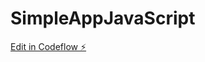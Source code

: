 # SimpleAppJavaScript

[Edit in Codeflow ⚡️](https://stackblitz.com/~/github.com/aguirre123/SimpleAppJavaScript)